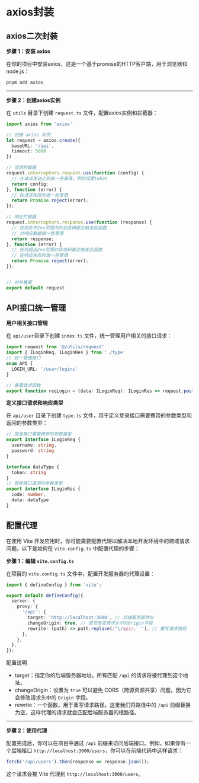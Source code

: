 # axios封装

## axios二次封装

**步骤 1：安装 axios**

在你的项目中安装axios，这是一个基于promise的HTTP客户端，用于浏览器和node.js：

```bash
pnpm add axios
```

-----

**步骤 2：创建axios实例**

在 `utils` 目录下创建 `request.ts` 文件，配置axios实例和拦截器：

```ts
import axios from 'axios'

// 创建 axios 实例
let request = axios.create({
  baseURL: '/api',
  timeout: 5000
})

// 请求拦截器
request.interceptors.request.use(function (config) {
  // 在请求发送之前做一些事情，例如设置token
  return config;
}, function (error) {
  // 在请求失败时做一些事情
  return Promise.reject(error);
});

// 响应拦截器
request.interceptors.response.use(function (response) {
  // 任何处于2xx范围内的状态码都会触发此函数
  // 对响应数据做一些事情
  return response;
}, function (error) {
  // 任何超出2xx范围的状态码都会触发此函数
  // 在响应失败时做一些事情
  return Promise.reject(error);
});


// 对外暴露
export default request
```



## API接口统一管理

**用户相关接口管理**

在 `api/user`目录下创建 `index.ts` 文件，统一管理用户相关的接口请求：

```ts
import request from '@/utils/request'
import { ILoginReq, ILoginRes } from './type'
// 统一管理接口
enum API {
  LOGIN_URL: '/user/logins'
}

// 暴露请求函数
export function reqLogin = (data: ILoginReq): ILoginRes => request.post(API.LOGIN_URL, data)
```

**定义接口请求和响应类型**

在 `api/user` 目录下创建 `type.ts` 文件，用于定义登录接口需要携带的参数类型和返回的参数类型：

```ts
// 登录接口需要携带的参数类型
export interface ILoginReq {
  username: string,
  password: string 
}

interface dataType {
  token: string
}
// 登录接口返回的参数类型
export interface ILoginRes {
  code: number,
  data: dataType
}
```



## 配置代理

在使用 Vite 开发应用时，你可能需要配置代理以解决本地开发环境中的跨域请求问题。以下是如何在 `vite.config.ts` 中配置代理的步骤：

**步骤 1：编辑 `vite.config.ts`**

在项目的 `vite.config.ts` 文件中，配置开发服务器的代理设置：

```ts
import { defineConfig } from 'vite';

export default defineConfig({
  server: {
    proxy: {
      '/api': {
        target: 'http://localhost:3000', // 后端服务器地址
        changeOrigin: true, // 是否改变请求头中的Origin字段
        rewrite: (path) => path.replace(/^\/api/, ''), // 重写请求路径
      },
    },
  },
});
```

配置说明

- target：指定你的后端服务器地址。所有匹配 `/api` 的请求将被代理到这个地址。
- changeOrigin：设置为 `true` 可以避免 CORS（跨源资源共享）问题，因为它会修改请求头中的 `Origin` 字段。
- rewrite：一个函数，用于重写请求路径。这里我们将路径中的 `/api` 前缀替换为空，这样代理的请求就会匹配后端服务器的根路径。

-----

**步骤 2：使用代理**

配置完成后，你可以在项目中通过 `/api` 前缀来访问后端接口。例如，如果你有一个后端接口 `http://localhost:3000/users`，你可以在前端代码中这样请求：

```js
fetch('/api/users').then(response => response.json());
```

这个请求会被 Vite 代理到 `http://localhost:3000/users`。
